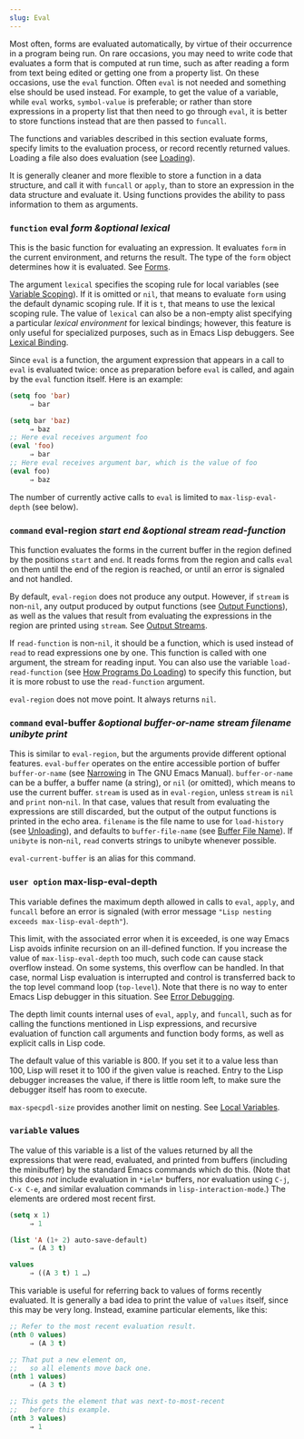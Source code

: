```yaml
---
slug: Eval
---
```


Most often, forms are evaluated automatically, by virtue of their occurrence in a program being run. On rare occasions, you may need to write code that evaluates a form that is computed at run time, such as after reading a form from text being edited or getting one from a property list. On these occasions, use the `eval` function. Often `eval` is not needed and something else should be used instead. For example, to get the value of a variable, while `eval` works, `symbol-value` is preferable; or rather than store expressions in a property list that then need to go through `eval`, it is better to store functions instead that are then passed to `funcall`.

The functions and variables described in this section evaluate forms, specify limits to the evaluation process, or record recently returned values. Loading a file also does evaluation (see [Loading](/docs/elisp/Loading)).

It is generally cleaner and more flexible to store a function in a data structure, and call it with `funcall` or `apply`, than to store an expression in the data structure and evaluate it. Using functions provides the ability to pass information to them as arguments.

### <span className="tag function">`function`</span> **eval** *form \&optional lexical*

This is the basic function for evaluating an expression. It evaluates `form` in the current environment, and returns the result. The type of the `form` object determines how it is evaluated. See [Forms](/docs/elisp/Forms).

The argument `lexical` specifies the scoping rule for local variables (see [Variable Scoping](/docs/elisp/Variable-Scoping)). If it is omitted or `nil`, that means to evaluate `form` using the default dynamic scoping rule. If it is `t`, that means to use the lexical scoping rule. The value of `lexical` can also be a non-empty alist specifying a particular *lexical environment* for lexical bindings; however, this feature is only useful for specialized purposes, such as in Emacs Lisp debuggers. See [Lexical Binding](/docs/elisp/Lexical-Binding).

Since `eval` is a function, the argument expression that appears in a call to `eval` is evaluated twice: once as preparation before `eval` is called, and again by the `eval` function itself. Here is an example:

```lisp
(setq foo 'bar)
     ⇒ bar
```

```lisp
(setq bar 'baz)
     ⇒ baz
;; Here eval receives argument foo
(eval 'foo)
     ⇒ bar
;; Here eval receives argument bar, which is the value of foo
(eval foo)
     ⇒ baz
```

The number of currently active calls to `eval` is limited to `max-lisp-eval-depth` (see below).

### <span className="tag command">`command`</span> **eval-region** *start end \&optional stream read-function*

This function evaluates the forms in the current buffer in the region defined by the positions `start` and `end`. It reads forms from the region and calls `eval` on them until the end of the region is reached, or until an error is signaled and not handled.

By default, `eval-region` does not produce any output. However, if `stream` is non-`nil`, any output produced by output functions (see [Output Functions](/docs/elisp/Output-Functions)), as well as the values that result from evaluating the expressions in the region are printed using `stream`. See [Output Streams](/docs/elisp/Output-Streams).

If `read-function` is non-`nil`, it should be a function, which is used instead of `read` to read expressions one by one. This function is called with one argument, the stream for reading input. You can also use the variable `load-read-function` (see [How Programs Do Loading](/docs/elisp/Definition-of-load_002dread_002dfunction)) to specify this function, but it is more robust to use the `read-function` argument.

`eval-region` does not move point. It always returns `nil`.

### <span className="tag command">`command`</span> **eval-buffer** *\&optional buffer-or-name stream filename unibyte print*

This is similar to `eval-region`, but the arguments provide different optional features. `eval-buffer` operates on the entire accessible portion of buffer `buffer-or-name` (see [Narrowing](https://www.gnu.org/software/emacs/manual/html_mono/emacs.html#Narrowing) in The GNU Emacs Manual). `buffer-or-name` can be a buffer, a buffer name (a string), or `nil` (or omitted), which means to use the current buffer. `stream` is used as in `eval-region`, unless `stream` is `nil` and `print` non-`nil`. In that case, values that result from evaluating the expressions are still discarded, but the output of the output functions is printed in the echo area. `filename` is the file name to use for `load-history` (see [Unloading](/docs/elisp/Unloading)), and defaults to `buffer-file-name` (see [Buffer File Name](/docs/elisp/Buffer-File-Name)). If `unibyte` is non-`nil`, `read` converts strings to unibyte whenever possible.

`eval-current-buffer` is an alias for this command.

### <span className="tag useroption">`user option`</span> **max-lisp-eval-depth**

This variable defines the maximum depth allowed in calls to `eval`, `apply`, and `funcall` before an error is signaled (with error message `"Lisp nesting exceeds max-lisp-eval-depth"`).

This limit, with the associated error when it is exceeded, is one way Emacs Lisp avoids infinite recursion on an ill-defined function. If you increase the value of `max-lisp-eval-depth` too much, such code can cause stack overflow instead. On some systems, this overflow can be handled. In that case, normal Lisp evaluation is interrupted and control is transferred back to the top level command loop (`top-level`). Note that there is no way to enter Emacs Lisp debugger in this situation. See [Error Debugging](/docs/elisp/Error-Debugging).

The depth limit counts internal uses of `eval`, `apply`, and `funcall`, such as for calling the functions mentioned in Lisp expressions, and recursive evaluation of function call arguments and function body forms, as well as explicit calls in Lisp code.

The default value of this variable is 800. If you set it to a value less than 100, Lisp will reset it to 100 if the given value is reached. Entry to the Lisp debugger increases the value, if there is little room left, to make sure the debugger itself has room to execute.

`max-specpdl-size` provides another limit on nesting. See [Local Variables](/docs/elisp/Definition-of-max_002dspecpdl_002dsize).

### <span className="tag variable">`variable`</span> **values**

The value of this variable is a list of the values returned by all the expressions that were read, evaluated, and printed from buffers (including the minibuffer) by the standard Emacs commands which do this. (Note that this does *not* include evaluation in `*ielm*` buffers, nor evaluation using `C-j`, `C-x C-e`, and similar evaluation commands in `lisp-interaction-mode`.) The elements are ordered most recent first.

```lisp
(setq x 1)
     ⇒ 1
```

```lisp
(list 'A (1+ 2) auto-save-default)
     ⇒ (A 3 t)
```

```lisp
values
     ⇒ ((A 3 t) 1 …)
```

This variable is useful for referring back to values of forms recently evaluated. It is generally a bad idea to print the value of `values` itself, since this may be very long. Instead, examine particular elements, like this:

```lisp
;; Refer to the most recent evaluation result.
(nth 0 values)
     ⇒ (A 3 t)
```

```lisp
;; That put a new element on,
;;   so all elements move back one.
(nth 1 values)
     ⇒ (A 3 t)
```

```lisp
;; This gets the element that was next-to-most-recent
;;   before this example.
(nth 3 values)
     ⇒ 1
```
